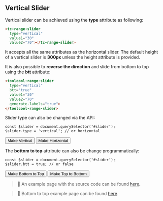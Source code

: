 ## Vertical Slider

<div data-examples="vertical"></div>  

Vertical slider can be achieved using the **type** attribute as following:

```html
<tc-range-slider 
  type="vertical"
  value1="30"
  value2="70"></tc-range-slider>
```
 
<div class="my-12 flex flex-col items-center">
    <tc-range-slider
        type="vertical"
        value1="30"
        value2="70"
        generate-labels="true"></tc-range-slider>
</div>

It accepts all the same attributes as the horizontal slider. The default height of a vertical slider is **300px** unless the height attribute is provided.
  
It is also possible to **reverse the direction** and slide from bottom to top using the **btt** attribute:

```html
<toolcool-range-slider 
  type="vertical" 
  btt="true"
  value1="30"
  value2="70"
  generate-labels="true">
</toolcool-range-slider>
```

<div class="my-12 flex flex-col items-center">
    <tc-range-slider
        type="vertical"
        value1="30"
        value2="70"
        btt="true"
        generate-labels="true"></tc-range-slider>
</div>

Slider type can also be changed via the API:

```
const $slider = document.querySelector('#slider');
$slider.type = 'vertical'; // or horizontal
```

<div class="my-12 flex flex-col items-center">
    <tc-range-slider
        id="slider-14"
        theme="glass"
        value1="30"
        value2="70"
        pointer-width="1.5rem"
        pointer-height="1.5rem"
        generate-labels="true"
        round="0"></tc-range-slider>
    <div class="flex flex-col gap-4 items-center mt-8">
        <button id="vertical-btn" type="button" class="group inline-flex items-center h-9 rounded-full text-sm font-semibold whitespace-nowrap px-3 focus:outline-none focus:ring-2 bg-sky-50 text-sky-600 hover:bg-sky-100 hover:text-sky-700 focus:ring-sky-600 mx-2 justify-center">Make Vertical</button>
        <button id="horizontal-btn" type="button" class="group inline-flex items-center h-9 rounded-full text-sm font-semibold whitespace-nowrap px-3 focus:outline-none focus:ring-2 bg-sky-50 text-sky-600 hover:bg-sky-100 hover:text-sky-700 focus:ring-sky-600 mx-2 justify-center">Make Horizontal</button>
    </div> 
</div>   

The **bottom to top** attribute can also be change programmatically:

```
const $slider = document.querySelector('#slider');
$slider.btt = true; // or false
```

<div class="my-12 flex flex-col items-center">
    <tc-range-slider 
        id="slider-14_2"
        type="vertical"
        theme="glass"
        value1="30"
        value2="70"
        pointer-width="1.5rem"
        pointer-height="1.5rem"
        generate-labels="true"
        round="0"></tc-range-slider>
    <div class="flex flex-col gap-4 items-center mt-8">
        <button id="btt-btn" type="button" class="group inline-flex items-center h-9 rounded-full text-sm font-semibold whitespace-nowrap px-3 focus:outline-none focus:ring-2 bg-sky-50 text-sky-600 hover:bg-sky-100 hover:text-sky-700 focus:ring-sky-600 mx-2 justify-center">Make Bottom to Top</button>
        <button id="ttb-btn" type="button" class="group inline-flex items-center h-9 rounded-full text-sm font-semibold whitespace-nowrap px-3 focus:outline-none focus:ring-2 bg-sky-50 text-sky-600 hover:bg-sky-100 hover:text-sky-700 focus:ring-sky-600 mx-2 justify-center">Make Top to Bottom</button>
    </div> 
</div>  

> :pushpin: An example page with the source code can be found [here](https://github.com/toolcool-org/toolcool-range-slider/blob/main/examples/4-vertical-sliders.html).

> :pushpin: Bottom to top example page can be found [here](https://github.com/toolcool-org/toolcool-range-slider/blob/main/examples/11-bottom-to-top.html).
